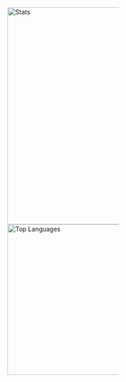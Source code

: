 <div>
    <picture>
<source 
  srcset="https://github-readme-stats.vercel.app/api?username=FrederikRogalski&count_private=true&hide_border=true&show_icons=true&count_private=true&include_all_commits=true&bg_color=0d1117ff&theme=dark"
  media="(prefers-color-scheme: dark)"
/>
<source
  srcset="https://github-readme-stats.vercel.app/api?username=FrederikRogalski&count_private=true&hide_border=true&show_icons=true&count_private=true&include_all_commits=true"
  media="(prefers-color-scheme: light), (prefers-color-scheme: no-preference)"
/>
<img src="https://github-readme-stats.vercel.app/api?username=FrederikRogalski&count_private=true&hide_border=true&show_icons=true&count_private=true&include_all_commits=true" alt="Stats" width="490" style="max-width:50%">
</picture>
    
<picture>
<source 
  srcset="https://github-readme-stats.vercel.app/api/top-langs/?username=FrederikRogalski&hide=jupyter%20notebook&count_private=true&hide_border=true&exclude_repo=MatterelloMV&langs_count=10&layout=compact&bg_color=0d1117ff&theme=dark"
  media="(prefers-color-scheme: dark)"
/>
<source
  srcset="https://github-readme-stats.vercel.app/api/top-langs/?username=FrederikRogalski&hide=jupyter%20notebook&count_private=true&hide_border=true&exclude_repo=MatterelloMV&langs_count=10&layout=compact"
  media="(prefers-color-scheme: light), (prefers-color-scheme: no-preference)"
/>
<img src="https://github-readme-stats.vercel.app/api/top-langs/?username=FrederikRogalski&hide=jupyter%20notebook&count_private=true&hide_border=true&exclude_repo=MatterelloMV&langs_count=10&layout=compact" alt="Top Languages"width="340" style="max-width:50%">
</picture>
</div>
